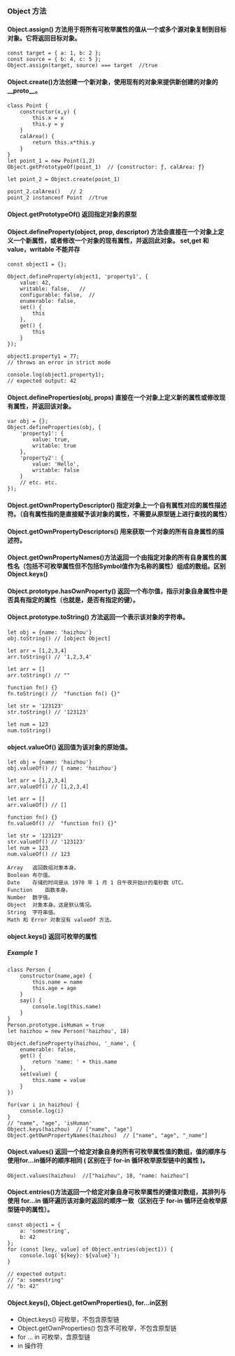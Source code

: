 ### Object 方法
#### Object.assign() 方法用于将所有可枚举属性的值从一个或多个源对象复制到目标对象。它将返回目标对象。
    const target = { a: 1, b: 2 };
    const source = { b: 4, c: 5 };
    Object.assign(target, source) === target  //true

#### Object.create()方法创建一个新对象，使用现有的对象来提供新创建的对象的__proto__。

    class Point {
        constructor(x,y) {
            this.x = x
            this.y = y
        }
        calArea() {
            return this.x*this.y
        }
    }
    let point_1 = new Point(1,2)
    Object.getPrototypeOf(point_1)  // {constructor: ƒ, calArea: ƒ}

    let point_2 = Object.create(point_1)

    point_2.calArea()   // 2
    point_2 instanceof Point  //true
#### Object.getPrototypeOf() 返回指定对象的原型

#### Object.defineProperty(object, prop, descriptor)  方法会直接在一个对象上定义一个新属性，或者修改一个对象的现有属性，并返回此对象。 set,get 和  value，writable 不能并存
    const object1 = {};

    Object.defineProperty(object1, 'property1', {
        value: 42,
        writable: false,   // 
        configurable: false,  //
        enumerable: false,
        set() {
            this
        },
        get() {
            this
        }
    });

    object1.property1 = 77;
    // throws an error in strict mode

    console.log(object1.property1);
    // expected output: 42
#### Object.defineProperties(obj, props) 直接在一个对象上定义新的属性或修改现有属性，并返回该对象。
    var obj = {};
    Object.defineProperties(obj, {
        'property1': {
            value: true,
            writable: true
        },
        'property2': {
            value: 'Hello',
            writable: false
        }
        // etc. etc.
    });
#### Object.getOwnPropertyDescriptor() 指定对象上一个自有属性对应的属性描述符。（自有属性指的是直接赋予该对象的属性，不需要从原型链上进行查找的属性）
#### Object.getOwnPropertyDescriptors() 用来获取一个对象的所有自身属性的描述符。
#### Object.getOwnPropertyNames()方法返回一个由指定对象的所有自身属性的属性名（包括不可枚举属性但不包括Symbol值作为名称的属性）组成的数组。区别Object.keys()
#### Object.prototype.hasOwnProperty() 返回一个布尔值，指示对象自身属性中是否具有指定的属性（也就是，是否有指定的键）。 





#### Object.prototype.toString() 方法返回一个表示该对象的字符串。

    let obj = {name: 'haizhou'} 
    obj.toString() // [object Object]

    let arr = [1,2,3,4]
    arr.toString() // '1,2,3,4'

    let arr = []
    arr.toString() // ""

    function fn() {}
    fn.toString() //  "function fn() {}"

    let str = '123123'
    str.toString() // '123123'

    let num = 123
    num.toString()


#### object.valueOf() 返回值为该对象的原始值。
    let obj = {name: 'haizhou'} 
    obj.valueOf() // { name: 'haizhou'} 

    let arr = [1,2,3,4]
    arr.valueOf() // [1,2,3,4]

    let arr = []
    arr.valueOf() // []

    function fn() {}
    fn.valueOf() //  "function fn() {}"

    let str = '123123'
    str.valueOf() // '123123'
    let num = 123
    num.valueOf() // 123

    Array	返回数组对象本身。
    Boolean	布尔值。
    Date	存储的时间是从 1970 年 1 月 1 日午夜开始计的毫秒数 UTC。
    Function	函数本身。
    Number	数字值。
    Object	对象本身。这是默认情况。
    String	字符串值。
    Math 和 Error 对象没有 valueOf 方法。

#### object.keys() 返回可枚举的属性
##### Example 1
    class Person {
        constructor(name,age) {
            this.name = name
            this.age = age
        }
        say() {
            console.log(this.name)
        }
    }
    Person.prototype.isHuman = true
    let haizhou = new Person('haizhou', 18)

    Object.defineProperty(haizhou, '_name', {
        enumerable: false,
        get() {
            return 'name: ' + this.name
        },
        set(value) {
            this.name = value
        }
    })
    
    for(var i in haizhou) {
        console.log(i)
    }
    // "name", "age", 'isHuman'
    Object.keys(haizhou)  // ["name", "age"]
    Object.getOwnPropertyNames(haizhou)  // ["name", "age", "_name"]
#### Object.values() 返回一个给定对象自身的所有可枚举属性值的数组，值的顺序与使用for...in循环的顺序相同 ( 区别在于 for-in 循环枚举原型链中的属性 )。

    Object.values(haizhou)  //["haizhou", 18, "name: haizhou"]
#### Object.entries()方法返回一个给定对象自身可枚举属性的键值对数组，其排列与使用 for...in 循环遍历该对象时返回的顺序一致（区别在于 for-in 循环还会枚举原型链中的属性）。
    const object1 = {
        a: 'somestring',
        b: 42
    };
    for (const [key, value] of Object.entries(object1)) {
        console.log(`${key}: ${value}`);
    }

    // expected output:
    // "a: somestring"
    // "b: 42"

#### Object.keys(), Object.getOwnProperties(), for...in区别
* Object.keys()  可枚举，不包含原型链
* Object.getOwnProperties() 包含不可枚举，不包含原型链
* for ... in  可枚举，含原型链
* in 操作符
